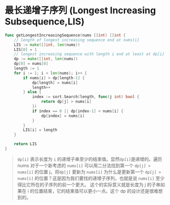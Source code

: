 # 最长递增子序列 (Longest Increasing Subsequence,LIS)

```go
func getLongestIncreasingSequence(nums []int) []int {
	// length of longest increasing sequence end at nums[i]
	LIS := make([]int, len(nums))
	LIS[0] = 1
	// longest increasing sequence with length i end at least at dp[i]
	dp := make([]int, len(nums))
	dp[0] = nums[0]
	length := 1
	for i := 1; i < len(nums); i++ {
		if nums[i] > dp[length-1] {
			dp[length] = nums[i]
			length++
		} else {
			index := sort.Search(length, func(j int) bool {
				return dp[j] > nums[i]
			})
			if index == 0 || dp[index-1] < nums[i] {
				dp[index] = nums[i]
			}
		}
		LIS[i] = length
	}

	return LIS
}
```

> `dp[i]` 表示长度为 `i` 的递增子串至少的结束值。显然`dp[i]`是递增的。遍历 nums 对于一个新考虑的 `nums[i]` 可以用二分法找到第一个 `dp[j] > nums[i]` 的位置 j，将`dp[j]` 更新为 `nums[i]`
> 为什么是更新第一个 `dp[j] > nums[i]` 的位置？这是因为我们要找的递增子序列，也就是说 `nums[i]` 至少得比它所在的子序列的前一个更大。
> 这个的实际意义就是长度为 j 的子串如果在 i 的位置结束，它的结束值可以更小一点。这个 dp 的设计还是很难想到的。
